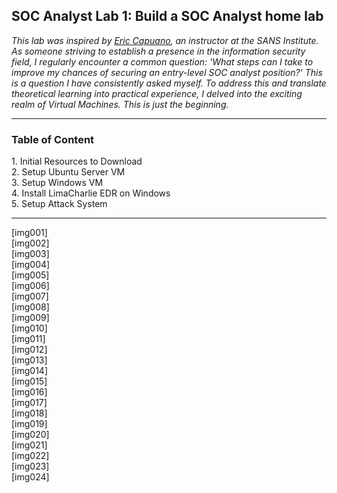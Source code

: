 <h2>SOC Analyst Lab 1: Build a SOC Analyst home lab</h2>

_This lab was inspired by [Eric Capuano](https://www.sans.org/profiles/eric-capuano/), an instructor at the SANS Institute. As someone striving to establish a presence in the information security field, I regularly encounter a common question: 'What steps can I take to improve my chances of securing an entry-level SOC analyst position?' This is a question I have consistently asked myself. To address this and translate theoretical learning into practical experience, I delved into the exciting realm of Virtual Machines. This is just the beginning._

---

<h3>Table of Content</h3>
1. Initial Resources to Download<br>
2. Setup Ubuntu Server VM<br>
3. Setup Windows VM<br>
4. Install LimaCharlie EDR on Windows<br>
5. Setup Attack System<br>

---

[img001]<br>
[img002]<br>
[img003]<br>
[img004]<br>
[img005]<br>
[img006]<br>
[img007]<br>
[img008]<br>
[img009]<br>
[img010]<br>
[img011]<br>
[img012]<br>
[img013]<br>
[img014]<br>
[img015]<br>
[img016]<br>
[img017]<br>
[img018]<br>
[img019]<br>
[img020]<br>
[img021]<br>
[img022]<br>
[img023]<br>
[img024]<br>

